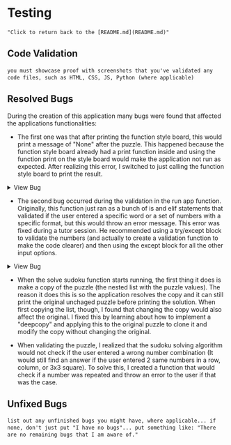 # Testing
    "Click to return back to the [README.md](README.md)"

## Code Validation
    you must showcase proof with screenshots that you've validated any code files, such as HTML, CSS, JS, Python (where applicable)
## Resolved Bugs
During the creation of this application many bugs were found that affected the applications functionalities:
* The first one was that after printing the function style board, this would print a message of "None" after the puzzle. This happened because the function style board already had a print function inside and using the function print on the style board would make the application not run as expected. After realizing this error, I switched to just calling the function style board to print the result.
<details>
<summary>View Bug</summary>

![bug 1-1](documentation/bug1-1.png)
![bug 1-2](documentation/bug1-2.png)
![bug 1-3](documentation/bug1-3.png)
![bug 1-4](documentation/bug1-4.png)
</details>

* The second bug occurred during the validation in the run app function. Originally, this function just ran as a bunch of is and elif statements that validated if the user entered a specific word or a set of numbers with a specific format, but this would throw an error message. This error was fixed during a tutor session. He recommended using a try/except block to validate the numbers (and actually to create a validation function to make the code clearer) and then using the except block for all the other input options.
<details>
<summary>View Bug</summary>

![bug 2-1](documentation/bug2-1.png)
![bug 2-2](documentation/bug2-2.png)
![bug 2-3](documentation/bug2-3.png)
</details>

* When the solve sudoku function starts running, the first thing it does is make a copy of the puzzle (the nested list with the puzzle values). The reason it does this is so the application resolves the copy and it can still print the original unchaged puzzle before printing the solution. When first copying the list, though, I found that changing the copy would also affect the original. I fixed this by learning about how to implement a "deepcopy" and applying this to the original puzzle to clone it and modify the copy without changing the original.

* When validating the puzzle, I realized that the sudoku solving algorithm would not check if the user entered a wrong number combination (It would still find an answer if the user entered 2 same numbers in a row, column, or 3x3 square). To solve this, I created a function that would check if a number was repeated and throw an error to the user if that was the case.

## Unfixed Bugs
    list out any unfinished bugs you might have, where applicable... if none, don't just put "I have no bugs"... put something like: "There are no remaining bugs that I am aware of."